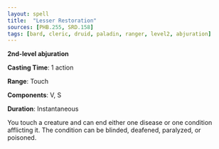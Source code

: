 ```yaml
---
layout: spell
title:  "Lesser Restoration"
sources: [PHB.255, SRD.158]
tags: [bard, cleric, druid, paladin, ranger, level2, abjuration]
---
```


**2nd-level abjuration**

**Casting Time**: 1 action

**Range**: Touch

**Components**: V, S

**Duration**: Instantaneous

You touch a creature and can end either one disease or one condition afflicting it. The condition can be blinded, deafened, paralyzed, or poisoned.

